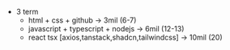 - 3 term
  - html + css + github -> 3mil (6-7)
  - javascript + typescript + nodejs -> 6mil (12-13)
  - react tsx [axios,tanstack,shadcn,tailwindcss] -> 10mil (20)
